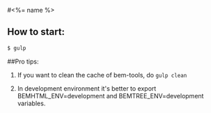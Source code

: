 #<%= name %>

## How to start:

```bash
$ gulp
```

##Pro tips:

1. If you want to clean the cache of bem-tools, do `gulp clean`

2. In development environment it's better to export BEMHTML_ENV=development and BEMTREE_ENV=development variables.
